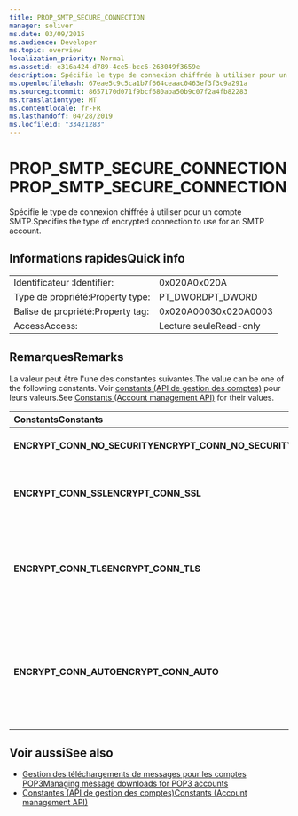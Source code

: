 ```yaml
---
title: PROP_SMTP_SECURE_CONNECTION
manager: soliver
ms.date: 03/09/2015
ms.audience: Developer
ms.topic: overview
localization_priority: Normal
ms.assetid: e316a424-d789-4ce5-bcc6-263049f3659e
description: Spécifie le type de connexion chiffrée à utiliser pour un compte SMTP.
ms.openlocfilehash: 67eae5c9c5ca1b7f664ceaac0463ef3f3c9a291a
ms.sourcegitcommit: 8657170d071f9bcf680aba50b9c07f2a4fb82283
ms.translationtype: MT
ms.contentlocale: fr-FR
ms.lasthandoff: 04/28/2019
ms.locfileid: "33421283"
---
```

# <a name="propsmtpsecureconnection"></a><span data-ttu-id="1932e-103">PROP_SMTP_SECURE_CONNECTION</span><span class="sxs-lookup"><span data-stu-id="1932e-103">PROP_SMTP_SECURE_CONNECTION</span></span>

<span data-ttu-id="1932e-104">Spécifie le type de connexion chiffrée à utiliser pour un compte SMTP.</span><span class="sxs-lookup"><span data-stu-id="1932e-104">Specifies the type of encrypted connection to use for an SMTP account.</span></span>
  
## <a name="quick-info"></a><span data-ttu-id="1932e-105">Informations rapides</span><span class="sxs-lookup"><span data-stu-id="1932e-105">Quick info</span></span>

|||
|:-----|:-----|
|<span data-ttu-id="1932e-106">Identificateur :</span><span class="sxs-lookup"><span data-stu-id="1932e-106">Identifier:</span></span>  <br/> |<span data-ttu-id="1932e-107">0x020A</span><span class="sxs-lookup"><span data-stu-id="1932e-107">0x020A</span></span>  <br/> |
|<span data-ttu-id="1932e-108">Type de propriété:</span><span class="sxs-lookup"><span data-stu-id="1932e-108">Property type:</span></span>  <br/> |<span data-ttu-id="1932e-109">PT_DWORD</span><span class="sxs-lookup"><span data-stu-id="1932e-109">PT_DWORD</span></span>  <br/> |
|<span data-ttu-id="1932e-110">Balise de propriété:</span><span class="sxs-lookup"><span data-stu-id="1932e-110">Property tag:</span></span>  <br/> |<span data-ttu-id="1932e-111">0x020A0003</span><span class="sxs-lookup"><span data-stu-id="1932e-111">0x020A0003</span></span>  <br/> |
|<span data-ttu-id="1932e-112">Access</span><span class="sxs-lookup"><span data-stu-id="1932e-112">Access:</span></span>  <br/> |<span data-ttu-id="1932e-113">Lecture seule</span><span class="sxs-lookup"><span data-stu-id="1932e-113">Read-only</span></span>  <br/> |
   
## <a name="remarks"></a><span data-ttu-id="1932e-114">Remarques</span><span class="sxs-lookup"><span data-stu-id="1932e-114">Remarks</span></span>

<span data-ttu-id="1932e-115">La valeur peut être l'une des constantes suivantes.</span><span class="sxs-lookup"><span data-stu-id="1932e-115">The value can be one of the following constants.</span></span> <span data-ttu-id="1932e-116">Voir [constants (API de gestion des comptes)](constants-account-management-api.md) pour leurs valeurs.</span><span class="sxs-lookup"><span data-stu-id="1932e-116">See [Constants (Account management API)](constants-account-management-api.md) for their values.</span></span> 
  
|<span data-ttu-id="1932e-117">**Constants**</span><span class="sxs-lookup"><span data-stu-id="1932e-117">**Constants**</span></span>|<span data-ttu-id="1932e-118">**Description**</span><span class="sxs-lookup"><span data-stu-id="1932e-118">**Description**</span></span>|
|:-----|:-----|
|<span data-ttu-id="1932e-119">**ENCRYPT_CONN_NO_SECURITY**</span><span class="sxs-lookup"><span data-stu-id="1932e-119">**ENCRYPT_CONN_NO_SECURITY**</span></span> <br/> |<span data-ttu-id="1932e-120">N'utilisez pas de chiffrement.</span><span class="sxs-lookup"><span data-stu-id="1932e-120">Do not use any encryption.</span></span>  <br/> |
|<span data-ttu-id="1932e-121">**ENCRYPT_CONN_SSL**</span><span class="sxs-lookup"><span data-stu-id="1932e-121">**ENCRYPT_CONN_SSL**</span></span> <br/> |<span data-ttu-id="1932e-122">Utilisez le chiffrement SSL (Secure Socket Layer).</span><span class="sxs-lookup"><span data-stu-id="1932e-122">Use Secure Socket Layer (SSL) encryption.</span></span>  <br/> |
|<span data-ttu-id="1932e-123">**ENCRYPT_CONN_TLS**</span><span class="sxs-lookup"><span data-stu-id="1932e-123">**ENCRYPT_CONN_TLS**</span></span> <br/> |<span data-ttu-id="1932e-124">Utilisez le protocole de chiffrement TLS (Transport Layer Security) et le protocole d'authentification.</span><span class="sxs-lookup"><span data-stu-id="1932e-124">Use Transport Layer Security (TLS) encryption and authentication protocol.</span></span>  <br/> |
|<span data-ttu-id="1932e-125">**ENCRYPT_CONN_AUTO**</span><span class="sxs-lookup"><span data-stu-id="1932e-125">**ENCRYPT_CONN_AUTO**</span></span> <br/> |<span data-ttu-id="1932e-126">Détecte et utilise automatiquement la méthode de chiffrement prise en charge par le serveur de messagerie.</span><span class="sxs-lookup"><span data-stu-id="1932e-126">Automatically detect and use the encryption method supported by the mail server.</span></span>  <br/> |
   
## <a name="see-also"></a><span data-ttu-id="1932e-127">Voir aussi</span><span class="sxs-lookup"><span data-stu-id="1932e-127">See also</span></span>

- [<span data-ttu-id="1932e-128">Gestion des téléchargements de messages pour les comptes POP3</span><span class="sxs-lookup"><span data-stu-id="1932e-128">Managing message downloads for POP3 accounts</span></span>](managing-message-downloads-for-pop3-accounts.md) 
- [<span data-ttu-id="1932e-129">Constantes (API de gestion des comptes)</span><span class="sxs-lookup"><span data-stu-id="1932e-129">Constants (Account management API)</span></span>](constants-account-management-api.md)

